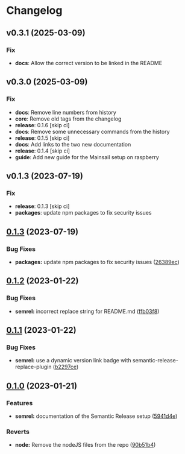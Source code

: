 # Changelog

## v0.3.1 (2025-03-09)

### Fix

- **docs**: Allow the correct version to be linked in the README

## v0.3.0 (2025-03-09)

### Fix

- **docs**: Remove line numbers from history
- **core**: Remove old tags from the changelog
- **release**: 0.1.6 [skip ci]
- **docs**: Remove some unnecessary commands from the history
- **release**: 0.1.5 [skip ci]
- **docs**: Add links to the two new documentation
- **release**: 0.1.4 [skip ci]
- **guide**: Add new guide for the Mainsail setup on raspberry

## v0.1.3 (2023-07-19)

### Fix

- **release**: 0.1.3 [skip ci]
- **packages**: update npm packages to fix security issues

## [0.1.3](https://github.com/atraides/homelab/compare/v0.1.2...v0.1.3) (2023-07-19)


### Bug Fixes

* **packages:** update npm packages to fix security issues ([26389ec](https://github.com/atraides/homelab/commit/26389ec20d70b5d3f571678d3fab3853c7288df0))

## [0.1.2](https://github.com/atraides/homelab/compare/v0.1.1...v0.1.2) (2023-01-22)


### Bug Fixes

* **semrel:** incorrect replace string for README.md ([ffb03f8](https://github.com/atraides/homelab/commit/ffb03f82a7bce58e23c0328cbf541d589500885c))

## [0.1.1](https://github.com/atraides/homelab/compare/v0.1.0...v0.1.1) (2023-01-22)


### Bug Fixes

* **semrel:** use a dynamic version link badge with semantic-release-replace-plugin ([b2297ce](https://github.com/atraides/homelab/commit/b2297cec594d148529de2178468397a81b42bed1))

## [0.1.0](https://github.com/atraides/homelab/compare/v0.0.1...v0.1.0) (2023-01-21)


### Features

* **semrel:** documentation of the Semantic Release setup ([5941d4e](https://github.com/atraides/homelab/commit/5941d4e495c7ec6847741c1b13b872683d8d7b85))


### Reverts

* **node:** Remove the nodeJS files from the repo ([90b51b4](https://github.com/atraides/homelab/commit/90b51b444a1ed9a043403609c682912caa1ff069))
